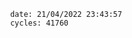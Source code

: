 

                date: 21/04/2022 23:43:57
                cycles: 41760

                         